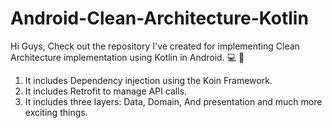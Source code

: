 # Android-Clean-Architecture-Kotlin
Hi Guys, Check out the repository I've created for implementing Clean Architecture implementation using Kotlin in Android. 💻 📲
1. It includes Dependency injection using the Koin Framework.
2. It includes Retrofit to manage API calls.
3. It includes three layers: Data, Domain, And presentation and much more exciting things.
